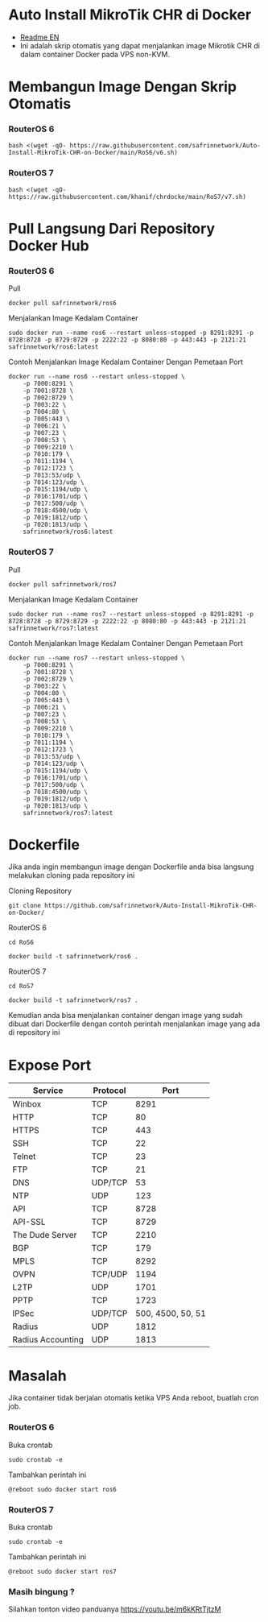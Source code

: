 # Auto Install MikroTik CHR di Docker
- [Readme EN](https://github.com/safrinnetwork/Auto-Install-MikroTik-CHR-on-Docker/blob/main/README.eng.md)
- Ini adalah skrip otomatis yang dapat menjalankan image Mikrotik CHR di dalam container Docker pada VPS non-KVM.

# Membangun Image Dengan Skrip Otomatis
### RouterOS 6
```
bash <(wget -qO- https://raw.githubusercontent.com/safrinnetwork/Auto-Install-MikroTik-CHR-on-Docker/main/RoS6/v6.sh)
```

### RouterOS 7
```
bash <(wget -qO- https://raw.githubusercontent.com/khanif/chrdocke/main/RoS7/v7.sh)
```
# Pull Langsung Dari Repository Docker Hub
### RouterOS 6
Pull
```
docker pull safrinnetwork/ros6
```
Menjalankan Image Kedalam Container
```
sudo docker run --name ros6 --restart unless-stopped -p 8291:8291 -p 8728:8728 -p 8729:8729 -p 2222:22 -p 8080:80 -p 443:443 -p 2121:21 safrinnetwork/ros6:latest
```
Contoh Menjalankan Image Kedalam Container Dengan Pemetaan Port
```
docker run --name ros6 --restart unless-stopped \
    -p 7000:8291 \
    -p 7001:8728 \
    -p 7002:8729 \
    -p 7003:22 \
    -p 7004:80 \
    -p 7005:443 \
    -p 7006:21 \
    -p 7007:23 \
    -p 7008:53 \
    -p 7009:2210 \
    -p 7010:179 \
    -p 7011:1194 \
    -p 7012:1723 \
    -p 7013:53/udp \
    -p 7014:123/udp \
    -p 7015:1194/udp \
    -p 7016:1701/udp \
    -p 7017:500/udp \
    -p 7018:4500/udp \
    -p 7019:1812/udp \
    -p 7020:1813/udp \
    safrinnetwork/ros6:latest
```

### RouterOS 7
Pull
```
docker pull safrinnetwork/ros7
```
Menjalankan Image Kedalam Container
```
sudo docker run --name ros7 --restart unless-stopped -p 8291:8291 -p 8728:8728 -p 8729:8729 -p 2222:22 -p 8080:80 -p 443:443 -p 2121:21 safrinnetwork/ros7:latest
```
Contoh Menjalankan Image Kedalam Container Dengan Pemetaan Port
```
docker run --name ros7 --restart unless-stopped \
    -p 7000:8291 \
    -p 7001:8728 \
    -p 7002:8729 \
    -p 7003:22 \
    -p 7004:80 \
    -p 7005:443 \
    -p 7006:21 \
    -p 7007:23 \
    -p 7008:53 \
    -p 7009:2210 \
    -p 7010:179 \
    -p 7011:1194 \
    -p 7012:1723 \
    -p 7013:53/udp \
    -p 7014:123/udp \
    -p 7015:1194/udp \
    -p 7016:1701/udp \
    -p 7017:500/udp \
    -p 7018:4500/udp \
    -p 7019:1812/udp \
    -p 7020:1813/udp \
    safrinnetwork/ros7:latest
```

# Dockerfile
Jika anda ingin membangun image dengan Dockerfile anda bisa langsung melakukan cloning pada repository ini

Cloning Repository
```
git clone https://github.com/safrinnetwork/Auto-Install-MikroTik-CHR-on-Docker/
```
RouterOS 6
```
cd RoS6
```
```
docker build -t safrinnetwork/ros6 .
```
RouterOS 7
```
cd RoS7
```
```
docker build -t safrinnetwork/ros7 .
```
Kemudian anda bisa menjalankan container dengan image yang sudah dibuat dari Dockerfile dengan contoh perintah menjalankan image yang ada di repository ini

# Expose Port
| Service          | Protocol | Port |
|------------------|----------|------|
| Winbox           | TCP      | 8291 |
| HTTP             | TCP      | 80   |
| HTTPS            | TCP      | 443  |
| SSH              | TCP      | 22   |
| Telnet           | TCP      | 23   |
| FTP              | TCP      | 21   |
| DNS              | UDP/TCP  | 53   |
| NTP              | UDP      | 123  |
| API              | TCP      | 8728 |
| API-SSL          | TCP      | 8729 |
| The Dude Server  | TCP      | 2210 |
| BGP              | TCP      | 179  |
| MPLS             | TCP      | 8292 |
| OVPN             | TCP/UDP  | 1194 |
| L2TP             | UDP      | 1701 |
| PPTP             | TCP      | 1723 |
| IPSec            | UDP/TCP  | 500, 4500, 50, 51 |
| Radius           | UDP      | 1812 |
| Radius Accounting| UDP      | 1813 |

# Masalah
Jika container tidak berjalan otomatis ketika VPS Anda reboot, buatlah cron job.

### RouterOS 6
Buka crontab
```
sudo crontab -e
```
Tambahkan perintah ini
```
@reboot sudo docker start ros6
```
### RouterOS 7
Buka crontab
```
sudo crontab -e
```
Tambahkan perintah ini
```
@reboot sudo docker start ros7
```
### Masih bingung ?
Silahkan tonton video panduanya https://youtu.be/m6kKRtTjtzM
